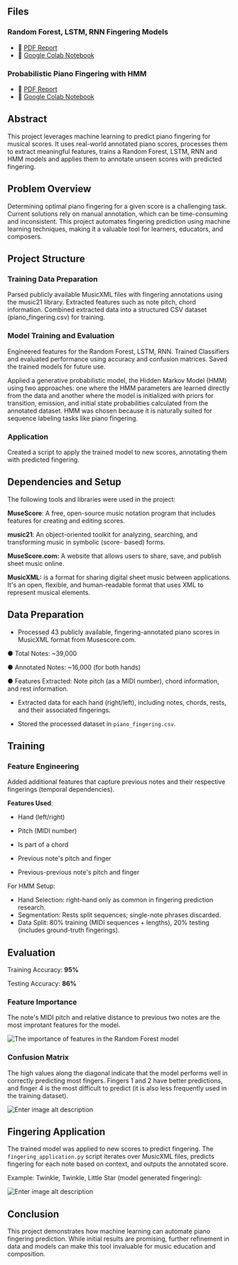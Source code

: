## Files


### Random Forest, LSTM, RNN Fingering Models
- 📄 [PDF Report](https://github.com/Anastasia1707/piano-fingering/blob/main/Predicting%20Piano%20Fingering.pdf)
- 📓 [Google Colab Notebook](https://colab.research.google.com/drive/1m4A6lOAbkHcj9SLFnic1hkWiV0W7-ixS#scrollTo=JzTTIEkJ27IQ)


### Probabilistic Piano Fingering with HMM
- 📄 [PDF Report](https://github.com/Anastasia1707/piano-fingering/blob/main/Probabilistic%20Piano%20Fingering%20.pdf)
- 📓 [Google Colab Notebook](https://colab.research.google.com/drive/10XxhJ5FAuUE5TBYMddlNz81ZdxbGJGwP#scrollTo=GOW5yR6KzMgy)

## Abstract

This project leverages machine learning to predict piano fingering for musical scores. It uses real-world annotated piano scores, processes them to extract meaningful features, trains a Random Forest, LSTM, RNN and HMM models and applies them to annotate unseen scores with predicted fingering.


## Problem Overview

Determining optimal piano fingering for a given score is a challenging task. Current solutions rely on manual annotation, which can be time-consuming and inconsistent. This project automates fingering prediction using machine learning techniques, making it a valuable tool for learners, educators, and composers.


## Project Structure

### Training Data Preparation

Parsed publicly available MusicXML files with fingering annotations using the music21 library. Extracted features such as note pitch, chord information. Combined extracted data into a structured CSV dataset (piano_fingering.csv) for training.

### Model Training and Evaluation

Engineered features for the Random Forest, LSTM, RNN. Trained Classifiers and evaluated performance using accuracy and confusion matrices. Saved the trained models for future use.

Applied a generative probabilistic model, the Hidden Markov Model (HMM) using two approaches: one where the HMM parameters are learned directly from the data and another where the model is initialized with priors for transition, emission, and initial state probabilities calculated from the annotated dataset. HMM was chosen because it is naturally suited for sequence labeling tasks like piano fingering. 

### Application

Created a script to apply the trained model to new scores, annotating them with predicted fingering.


## Dependencies and Setup

The following tools and libraries were used in the project:

**MuseScore**: A free, open-source music notation program that includes features for creating and editing scores.

**music21**: An object-oriented toolkit for analyzing, searching, and transforming music in symbolic (score- based) forms.

**MuseScore.com:** A website that allows users to share, save, and publish sheet music online.

**MusicXML:** is a format for sharing digital sheet music between applications. It's an open, flexible, and human-readable format that uses XML to represent musical elements. 


## Data Preparation

- Processed 43 publicly available, fingering-annotated piano scores in MusicXML format from Musescore.com.

●	Total Notes: ~39,000

●	Annotated Notes: ~16,000 (for both hands)

●	Features Extracted: Note pitch (as a MIDI number), chord information, and rest information.


- Extracted data for each hand (right/left), including notes, chords, rests, and their associated fingerings.

- Stored the processed dataset in `piano_fingering.csv`.



## Training

### Feature Engineering
 Added additional features that capture previous notes and their respective fingerings (temporal dependencies).

**Features Used**:

- Hand (left/right)

- Pitch (MIDI number)

- Is part of a chord

- Previous note's pitch and finger

- Previous-previous note's pitch and finger


For HMM Setup:

- Hand Selection: right-hand only as common in fingering prediction research.
- Segmentation: Rests split sequences; single-note phrases discarded.
- Data Split: 80% training (MIDI sequences + lengths), 20% testing (includes ground-truth fingerings).


## Evaluation

Training Accuracy: **95%**

Testing Accuracy: **86%**

### Feature Importance
The note's MIDI pitch and relative distance to previous two notes are the most improtant features for the model.

![The importance of features in the Random Forest model](img/importances.png)

### Confusion Matrix

The high values along the diagonal indicate that the model performs well in correctly predicting most fingers. Fingers 1 and 2 have better predictions, and finger 4 is the most difficult to predict (it is also less frequently used in the training dataset). 

![Enter image alt description](img/cm.png)



## **Fingering Application**

The trained model was applied to new scores to predict fingering. The `fingering_application.py` script iterates over MusicXML files, predicts fingering for each note based on context, and outputs the annotated score.

Example: Twinkle, Twinkle, Little Star (model generated fingering):

![Enter image alt description](img/twinkle_with_fingering.png)



## **Conclusion**

This project demonstrates how machine learning can automate piano fingering prediction. While initial results are promising, further refinement in data and models can make this tool invaluable for music education and composition.


